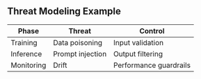 ## Threat Modeling Example

| Phase | Threat | Control |
|-------|--------|---------|
| Training | Data poisoning | Input validation |
| Inference | Prompt injection | Output filtering |
| Monitoring | Drift | Performance guardrails |